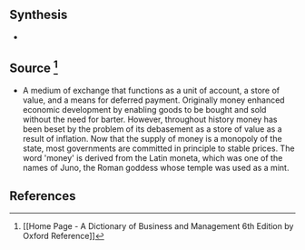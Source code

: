 ## Synthesis
- 
## Source [^1]
- A medium of exchange that functions as a unit of account, a store of value, and a means for deferred payment. Originally money enhanced economic development by enabling goods to be bought and sold without the need for barter. However, throughout history money has been beset by the problem of its debasement as a store of value as a result of inflation. Now that the supply of money is a monopoly of the state, most governments are committed in principle to stable prices. The word 'money' is derived from the Latin moneta, which was one of the names of Juno, the Roman goddess whose temple was used as a mint.
## References

[^1]: [[Home Page - A Dictionary of Business and Management 6th Edition by Oxford Reference]]